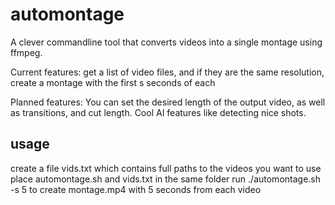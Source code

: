 # automontage

A clever commandline tool that converts videos into a single montage using ffmpeg. 

Current features:
get a list of video files, and if they are the same resolution, create a montage with the first s seconds of each

Planned features:
You can set the desired length of the output video, as well as transitions, and cut length. Cool AI features like detecting nice shots.

## usage

create a file vids.txt which contains full paths to the videos you want to use
place automontage.sh and vids.txt in the same folder
run ./automontage.sh -s 5 to create montage.mp4 with 5 seconds from each video
